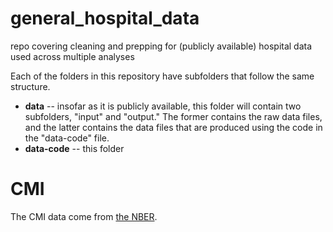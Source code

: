 # general_hospital_data
repo covering cleaning and prepping for (publicly available) hospital data used across multiple analyses


Each of the folders in this repository have subfolders that follow the same structure. 

* **data** -- insofar as it is publicly available, this folder will contain two subfolders, "input" and "output." The former contains the raw data files, and the latter contains the data files that are produced using the code in the "data-code" file. 
* **data-code** -- this folder



# CMI 
The CMI data come from [the NBER](https://www.nber.org/research/data/centers-medicare-medicaid-services-cms-casemix-file-hospital-ipps). 
